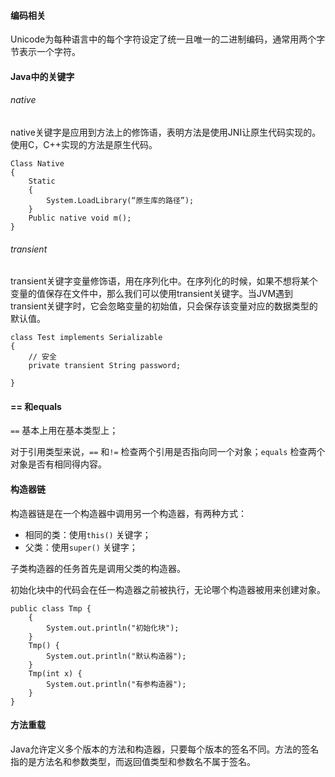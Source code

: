 #### 编码相关



Unicode为每种语言中的每个字符设定了统一且唯一的二进制编码，通常用两个字节表示一个字符。



#### Java中的关键字



###### native

native关键字是应用到方法上的修饰语，表明方法是使用JNI让原生代码实现的。使用C，C++实现的方法是原生代码。



```
Class Native 
{ 
    Static 
    { 
        System.LoadLibrary(“原生库的路径”); 
    } 
    Public native void m(); 
} 
```

###### transient

transient关键字变量修饰语，用在序列化中。在序列化的时候，如果不想将某个变量的值保存在文件中，那么我们可以使用transient关键字。当JVM遇到transient关键字时，它会忽略变量的初始值，只会保存该变量对应的数据类型的默认值。

```
class Test implements Serializable 
{ 
    // 安全 
    private transient String password; 

} 
```



####  == 和equals

`==` 基本上用在基本类型上；

对于引用类型来说，`==` 和`!=` 检查两个引用是否指向同一个对象；`equals` 检查两个对象是否有相同得内容。



#### 构造器链

构造器链是在一个构造器中调用另一个构造器，有两种方式：

* 相同的类：使用`this()` 关键字；
* 父类：使用`super()` 关键字；



子类构造器的任务首先是调用父类的构造器。



初始化块中的代码会在任一构造器之前被执行，无论哪个构造器被用来创建对象。

```
public class Tmp {
	{
		System.out.println("初始化块");
	}
	Tmp() {
		System.out.println("默认构造器");
	}
	Tmp(int x) {
		System.out.println("有参构造器");
	}
}
```



#### 方法重载

Java允许定义多个版本的方法和构造器，只要每个版本的签名不同。方法的签名指的是方法名和参数类型，而返回值类型和参数名不属于签名。

